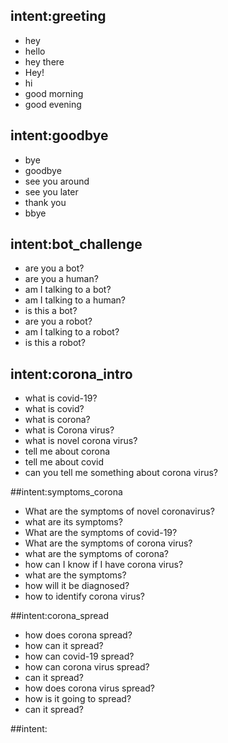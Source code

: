 ## intent:greeting
- hey
- hello
- hey there
- Hey!
- hi
- good morning
- good evening

## intent:goodbye
- bye
- goodbye
- see you around
- see you later
- thank you
- bbye

## intent:bot_challenge
- are you a bot?
- are you a human?
- am I talking to a bot?
- am I talking to a human?
- is this a bot?
- are you a robot?
- am I talking to a robot?
- is this a robot?

## intent:corona_intro
- what is covid-19?
- what is covid?
- what is corona?
- what is Corona virus?
- what is novel corona virus?
- tell me about corona
- tell me about covid
- can you tell me something about corona virus?

##intent:symptoms_corona
- What are the symptoms of novel coronavirus? 
- what are its symptoms?
- What are the symptoms of covid-19?
- What are the symptoms of corona virus?
- what are the symptoms of corona?
- how can I know if I have corona virus?
- what are the symptoms?
- how will it be diagnosed?
- how to identify corona virus?

##intent:corona_spread
- how does corona spread?
- how can it spread?
- how can covid-19 spread?
- how can corona virus spread?
- can it spread?
- how does corona virus spread?
- how is it going to spread?
- can it spread?

##intent: 